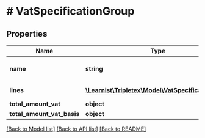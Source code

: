 # # VatSpecificationGroup

## Properties

Name | Type | Description | Notes
------------ | ------------- | ------------- | -------------
**name** | **string** | The name of the group | [optional] [readonly]
**lines** | [**\Learnist\Tripletex\Model\VatSpecificationLine[]**](VatSpecificationLine.md) | The vat lines | [optional] [readonly]
**total_amount_vat** | **object** |  | [optional]
**total_amount_vat_basis** | **object** |  | [optional]

[[Back to Model list]](../../README.md#models) [[Back to API list]](../../README.md#endpoints) [[Back to README]](../../README.md)
